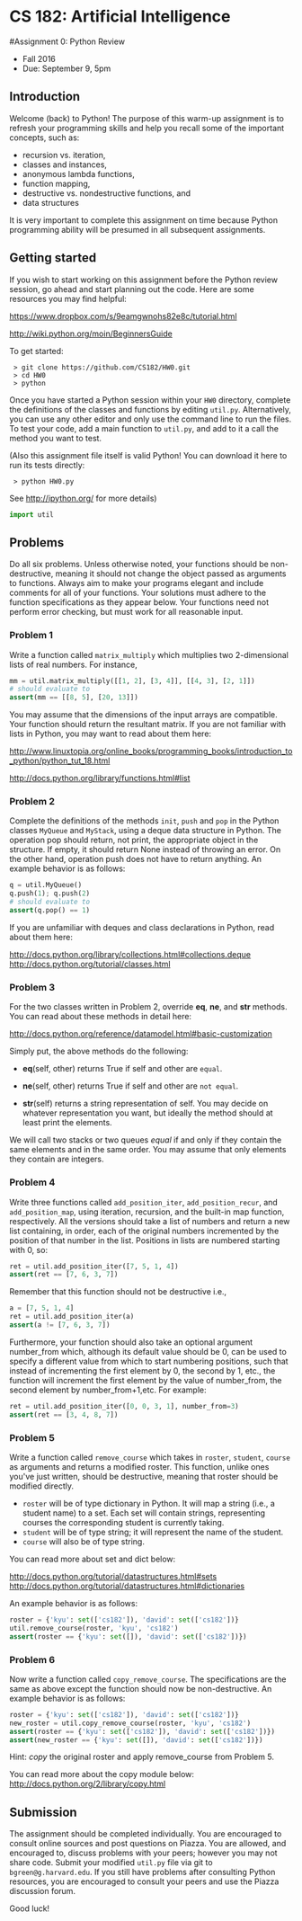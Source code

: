 
# CS 182: Artificial Intelligence
#Assignment 0: Python Review

* Fall 2016
* Due: September 9, 5pm


## Introduction
Welcome (back) to Python! The purpose of this warm-up assignment is to refresh your programming skills and help you recall some of the important concepts, such as:

* recursion vs. iteration,
* classes and instances,
* anonymous lambda functions,
* function mapping,
* destructive vs. nondestructive functions, and
* data structures

It is very important to complete this assignment on time because Python programming ability will be presumed in all subsequent assignments.


## Getting started

If you wish to start working on this assignment before the Python review session, go ahead and start planning out the code. Here are some resources you may find helpful:

https://www.dropbox.com/s/9eamgwnohs82e8c/tutorial.html

http://wiki.python.org/moin/BeginnersGuide

To get started: 

     > git clone https://github.com/CS182/HW0.git
     > cd HW0
     > python

Once you have started a Python session within your `HW0` directory, complete the definitions of the classes and functions by editing `util.py`. Alternatively, you can use any other editor and only use the command line to run the files. To test your code, add a main function to `util.py`, and add to it a call the method you want to test. 

(Also this assignment file itself is valid Python! You can download it here to run its tests directly: 

     > python HW0.py

See http://ipython.org/ for more details) 


```python
import util
```

## Problems

Do all six problems. Unless otherwise noted, your functions should be non-destructive, meaning it should not change the object passed as arguments to functions. Always aim to make your programs elegant and include comments for all of your functions. Your solutions must adhere to the function specifications as they appear below. Your functions need not perform error checking, but must work for all reasonable input.


### Problem 1

Write a function called `matrix_multiply` which multiplies two 2-dimensional lists of real numbers. For instance,


```python
mm = util.matrix_multiply([[1, 2], [3, 4]], [[4, 3], [2, 1]]) 
# should evaluate to
assert(mm == [[8, 5], [20, 13]])
```

You may assume that the dimensions of the input arrays are compatible. Your function should return the resultant matrix. If you are not familiar with lists in Python, you may want to read about them here:

http://www.linuxtopia.org/online_books/programming_books/introduction_to_python/python_tut_18.html


http://docs.python.org/library/functions.html#list

### Problem 2
Complete the definitions of the methods `init`, `push` and `pop` in the Python classes `MyQueue` and `MyStack`, using a deque data structure in Python. The operation pop should return, not print, the appropriate object in the structure. If empty, it should return None instead of throwing an error. On the other hand, operation push does not have to return anything. An example behavior is as follows:



```python
q = util.MyQueue()
q.push(1); q.push(2)
# should evaluate to
assert(q.pop() == 1)
```

If you are unfamiliar with deques and class declarations in Python, read about them here:

http://docs.python.org/library/collections.html#collections.deque
http://docs.python.org/tutorial/classes.html

### Problem 3
For the two classes written in Problem 2, override __eq__, __ne__, and __str__ methods. You can read about these methods in detail here:

http://docs.python.org/reference/datamodel.html#basic-customization

Simply put, the above methods do the following:

* __eq__(self, other) returns True if self and other are `equal`.

* __ne__(self, other) returns True if self and other are `not equal`.

* __str__(self) returns a string representation of self. You may decide on whatever representation you want, but ideally the method should at least print the elements.

We will call two stacks or two queues _equal_ if and only if they contain the same elements and in the same order. You may assume that only elements they contain are integers.

### Problem 4
Write three functions called `add_position_iter`, `add_position_recur`, and `add_position_map`, using iteration, recursion, and the built-in map function, respectively. All the versions should take a list of numbers and return a new list containing, in order, each of the original numbers incremented by the position of that number in the list. Positions in lists are numbered starting with 0, so:


```python
ret = util.add_position_iter([7, 5, 1, 4])
assert(ret == [7, 6, 3, 7])
```

Remember that this function should not be destructive i.e.,


```python
a = [7, 5, 1, 4]
ret = util.add_position_iter(a)
assert(a != [7, 6, 3, 7])
```

Furthermore, your function should also take an optional argument number_from which, although its default value should be 0, can be used to specify a different value from which to start numbering positions, such that instead of incrementing the first element by 0, the second by 1, etc., the function will increment the first element by the value of number_from, the second element by number_from+1,etc. For example:


```python
ret = util.add_position_iter([0, 0, 3, 1], number_from=3)
assert(ret == [3, 4, 8, 7])
```

### Problem 5

Write a function called `remove_course` which takes in `roster`, `student`, `course` as arguments and returns a modified roster. This function, unlike ones you've just written, should be destructive, meaning that roster should be modified directly.

* `roster` will be of type dictionary in Python. It will map a string (i.e., a student name) to a set. Each set will contain strings, representing courses the corresponding student is currently taking.
* `student` will be of type string; it will represent the name of the student.
* `course` will also be of type string.

You can read more about set and dict below:

http://docs.python.org/tutorial/datastructures.html#sets
http://docs.python.org/tutorial/datastructures.html#dictionaries

An example behavior is as follows:



```python
roster = {'kyu': set(['cs182']), 'david': set(['cs182'])}
util.remove_course(roster, 'kyu', 'cs182')
assert(roster == {'kyu': set([]), 'david': set(['cs182'])})
```

### Problem 6
Now write a function called `copy_remove_course`. The specifications are the same as above except the function should now be non-destructive. An example behavior is as follows:


```python
roster = {'kyu': set(['cs182']), 'david': set(['cs182'])}
new_roster = util.copy_remove_course(roster, 'kyu', 'cs182')
assert(roster == {'kyu': set(['cs182']), 'david': set(['cs182'])})
assert(new_roster == {'kyu': set([]), 'david': set(['cs182'])})

```

Hint: _copy_ the original roster and apply remove_course from Problem 5.

You can read more about the copy module below:
http://docs.python.org/2/library/copy.html

## Submission

The assignment should be completed individually. You are encouraged to consult online sources and post questions on Piazza. You are allowed, and encouraged to, discuss problems with your peers; however you may not share code. Submit your modified `util.py` file via git to `bgreen@g.harvard.edu`. If you still have problems after consulting Python resources, you are encouraged to consult your peers and use the Piazza discussion forum.

Good luck!
